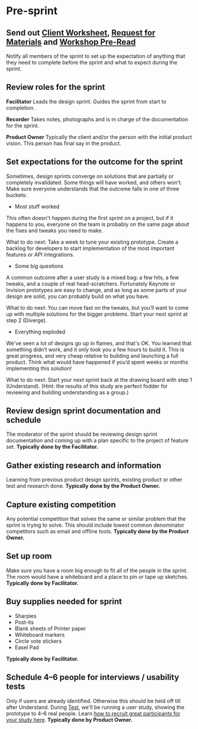 # Pre-sprint

## Send out [Client Worksheet](materials/pre-sprint_client_worksheet.md), [Request for Materials](materials/pre-sprint_request_for_materials.md) and [Workshop Pre-Read](materials/workshop-pre-read.md)

Notify all members of the sprint to set up the expectation of anything that they need to complete before the sprint and what to expect during the sprint.

## Review roles for the sprint

**Facilitator** Leads the design sprint. Guides the sprint from start to completion.

**Recorder** Takes notes, photographs and is in charge of the documentation for the sprint.

**Product Owner** Typically the client and/or the person with the initial product vision. This person has final say in the product.

## Set expectations for the outcome for the sprint

Sometimes, design sprints converge on solutions that are partially or completely invalidated. Some things will have worked, and others won't. Make sure everyone understands that the outcome falls in one of three buckets:

* Most stuff worked

This often doesn't happen during the first sprint on a project, but if it happens to you, everyone on the team is probably on the same page about the fixes and tweaks you need to make.

What to do next: Take a week to tune your existing prototype. Create a backlog for developers to start implementation of the most important features or API integrations.

* Some big questions

A common outcome after a user study is a mixed bag: a few hits, a few tweaks, and a couple of real head-scratchers. Fortunately Keynote or Invision prototypes are easy to change, and as long as some parts of your design are solid, you can probably build on what you have.

What to do next: You can move fast on the tweaks, but you’ll want to come up with multiple solutions for the bigger problems. Start your next sprint at step 2 \(Diverge\).

* Everything exploded

We've seen a lot of designs go up in flames, and that's OK. You learned that something didn’t work, and it only took you a few hours to build it. This is great progress, and very cheap relative to building and launching a full product. Think what would have happened if you’d spent weeks or months implementing this solution!

What to do next: Start your next sprint back at the drawing board with step 1 \(Understand\). \(Hint: the results of this study are perfect fodder for reviewing and building understanding as a group.\)

## Review design sprint documentation and schedule

The moderator of the sprint should be reviewing design sprint documentation and coming up with a plan specific to the project of feature set. **Typically done by the Facilitator.**

## Gather existing research and information

Learning from previous product design sprints, existing product or other test and research done. **Typically done by the Product Owner.**

## Capture existing competition

Any potential competition that solves the same or similar problem that the sprint is trying to solve. This should include lowest common denominator competitors such as email and offline tools. **Typically done by the Product Owner.**

## Set up room

Make sure you have a room big enough to fit all of the people in the sprint. The room would have a whiteboard and a place to pin or tape up sketches. **Typically done by Facilitator.**

## Buy supplies needed for sprint

* Sharpies
* Post-its
* Blank sheets of Printer paper
* Whiteboard markers
* Circle vote stickers
* Easel Pad

**Typically done by Facilitator.**

## Schedule 4–6 people for interviews / usability tests

Only if users are already identified. Otherwise this should be held off till after Understand. During [Test](https://github.com/messydesign/design-sprint/tree/b40dd9aa407c1feb52da507f04d2ea242f7d6063/5-Test/README.md), we'll be running a user study, showing the prototype to 4–6 real people. Learn [how to recruit great participants for your study here](http://www.designstaff.org/articles/recruiting-how-to-find-great-participants-for-your-user-study-2012-02-22.html). **Typically done by Product Owner.**

